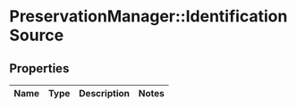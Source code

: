 # PreservationManager::IdentificationSource

## Properties
Name | Type | Description | Notes
------------ | ------------- | ------------- | -------------

